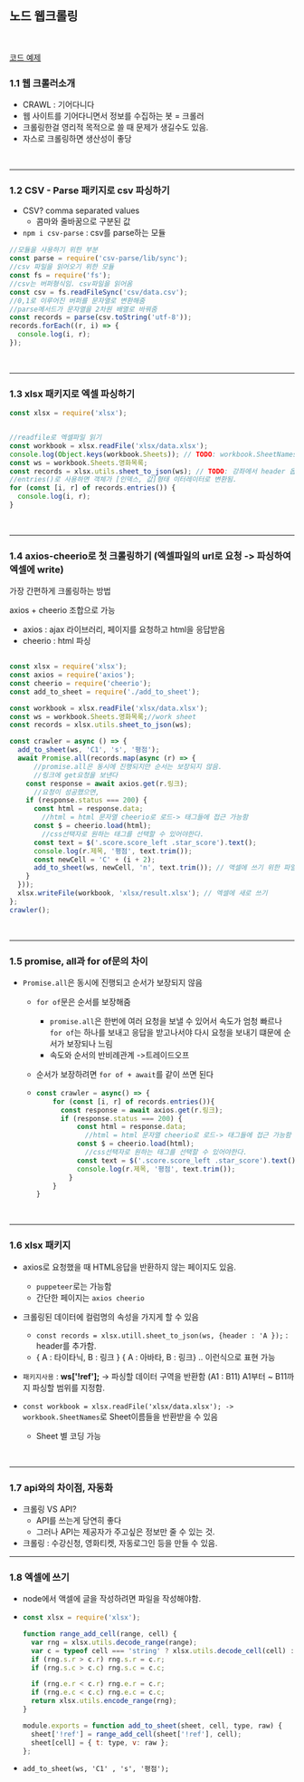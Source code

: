 ## 노드 웹크롤링

<br>

[코드 예제](https://github.com/ZeroCho/nodejs-crawler)

### 1.1 웹 크롤러소개

- CRAWL : 기어다니다
- 웹 사이트를 기어다니면서 정보를 수집하는 봇 = 크롤러
- 크롤링한걸 영리적 목적으로 쓸 때 문제가 생길수도 있음.
- 자스로 크롤링하면 생산성이 좋당

<br>

---

### 1.2 CSV - Parse 패키지로 csv 파싱하기

- CSV? comma separated values
  - 콤마와 줄바꿈으로 구분된 값
- `npm i csv-parse` : csv를 parse하는 모듈

```javascript
//모듈을 사용하기 위한 부분
const parse = require('csv-parse/lib/sync');
//csv 파일을 읽어오기 위한 모듈
const fs = require('fs');
//csv는 버퍼형식임. csv파일을 읽어옴
const csv = fs.readFileSync('csv/data.csv');
//0,1로 이루어진 버퍼를 문자열로 변환해줌
//parse메서드가 문자열을 2차원 배열로 바꿔줌
const records = parse(csv.toString('utf-8'));
records.forEach((r, i) => {
  console.log(i, r);
});
```

<br>

---

### 1.3 xlsx 패키지로 엑셀 파싱하기



```javascript
const xlsx = require('xlsx');


//readfile로 엑셀파일 읽기
const workbook = xlsx.readFile('xlsx/data.xlsx');
console.log(Object.keys(workbook.Sheets)); // TODO: workbook.SheetNames
const ws = workbook.Sheets.영화목록;
const records = xlsx.utils.sheet_to_json(ws); // TODO: 강좌에서 header 옵션 보여주기
//entries()로 사용하면 객체가 [인덱스, 값]형태 이터레이터로 변환됨.
for (const [i, r] of records.entries()) {
  console.log(i, r);
}
```

<br>

---

### 1.4 axios-cheerio로 첫 크롤링하기 (엑셀파일의 url로 요청 -> 파싱하여 엑셀에 write)

가장 간편하게 크롤링하는 방법

axios + cheerio 조합으로 가능

- axios : ajax 라이브러리, 페이지를 요청하고 html을 응답받음
- cheerio : html 파싱

```javascript
  
const xlsx = require('xlsx');
const axios = require('axios');
const cheerio = require('cheerio');
const add_to_sheet = require('./add_to_sheet');

const workbook = xlsx.readFile('xlsx/data.xlsx');
const ws = workbook.Sheets.영화목록;//work sheet
const records = xlsx.utils.sheet_to_json(ws);

const crawler = async () => {
  add_to_sheet(ws, 'C1', 's', '평점');
  await Promise.all(records.map(async (r) => {
      //promise.all은 동시에 진행되지만 순서는 보장되지 않음.
      //링크에 get요청을 보낸다
    const response = await axios.get(r.링크);
      //요청이 성공했으면,
    if (response.status === 200) {
      const html = response.data;
        //html = html 문자열 cheerio로 로드-> 태그들에 접근 가능함
      const $ = cheerio.load(html);
        //css선택자로 원하는 태그를 선택할 수 있어야한다.
      const text = $('.score.score_left .star_score').text();
      console.log(r.제목, '평점', text.trim());
      const newCell = 'C' + (i + 2);
      add_to_sheet(ws, newCell, 'n', text.trim()); // 액셀에 쓰기 위한 파일호출 1.8장에 내용 있음
    }
  }));
  xlsx.writeFile(workbook, 'xlsx/result.xlsx'); // 엑셀에 새로 쓰기
};
crawler();
```

<br>

---

### 1.5 promise, all과 for of문의 차이



- `Promise.all`은 동시에 진행되고 순서가 보장되지 않음

  - `for of`문은 순서를 보장해줌

    - `promise.all`은 한번에 여러 요청을 보낼 수 있어서 속도가 엄청 빠르나 `for of`는 하나를 보내고 응답을 받고나서야 다시 요청을 보내기 떄문에 순서가 보장되나 느림
    - 속도와 순서의 반비례관계 ->트레이드오프

  - 순서가 보장하려면 `for of + await`를 같이 쓰면 된다

  - ```javascript
    const crawler = async() => {
    	for (const [i, r] of records.entries()){
          const response = await axios.get(r.링크);
          if (response.status === 200) {
              const html = response.data;
                //html = html 문자열 cheerio로 로드-> 태그들에 접근 가능함
              const $ = cheerio.load(html);
                //css선택자로 원하는 태그를 선택할 수 있어야한다.
              const text = $('.score.score_left .star_score').text();
              console.log(r.제목, '평점', text.trim());
        	}
        }
    }
    ```

    <br>

---

### 1.6 xlsx 패키지

- axios로 요청했을 때 HTML응답을 반환하지 않는 페이지도 있음.
  - `puppeteer`로는 가능함
  - 간단한 페이지는 `axios cheerio`
- 크롤링된 데이터에 컬럼명의 속성을 가지게 할 수 있음
  - `const records = xlsx.utill.sheet_to_json(ws, {header : 'A });` : header를 추가함.
  - { A : 타이타닉, B : 링크 } { A : 아바타, B : 링크} .. 이런식으로 표현 가능
- `패키지사용` :  **ws['!ref'];** -> 파싱할 데이터 구역을 반환함 (A1 : B11) A1부터 ~ B11까지 파싱할 범위를 지정함.

- `const workbook = xlsx.readFile('xlsx/data.xlsx'); -> workbook.SheetNames`로 Sheet이름들을 반환받을 수 있음
  - Sheet 별 코딩 가능

<br>

---

### 1.7 api와의 차이점, 자동화

- 크롤링 VS API?
  - API를 쓰는게 당연히 좋다
  - 그러나 API는 제공자가 주고싶은 정보만 줄 수 있는 것.
- 크롤링 : 수강신청, 영화티켓, 자동로그인 등을 만들 수 있음.

---

### 1.8 엑셀에 쓰기

- node에서 액셀에 글을 작성하려면 파일을 작성해야함.

- ```javascript
  const xlsx = require('xlsx');
  
  function range_add_cell(range, cell) {
    var rng = xlsx.utils.decode_range(range);
    var c = typeof cell === 'string' ? xlsx.utils.decode_cell(cell) : cell;
    if (rng.s.r > c.r) rng.s.r = c.r;
    if (rng.s.c > c.c) rng.s.c = c.c;
  
    if (rng.e.r < c.r) rng.e.r = c.r;
    if (rng.e.c < c.c) rng.e.c = c.c;
    return xlsx.utils.encode_range(rng);
  }
  
  module.exports = function add_to_sheet(sheet, cell, type, raw) {
    sheet['!ref'] = range_add_cell(sheet['!ref'], cell);
    sheet[cell] = { t: type, v: raw };
  };
  ```

  

- `add_to_sheet(ws, 'C1' , 's', '평점');`